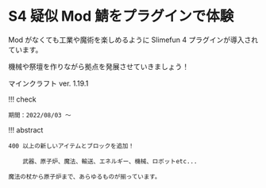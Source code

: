 # S4 疑似 Mod 鯖をプラグインで体験

Mod がなくても工業や魔術を楽しめるように Slimefun 4 プラグインが導入されています。

機械や祭壇を作りながら拠点を発展させていきましょう！

マインクラフト ver. 1.19.1

!!! check

    期間：2022/08/03 ～

!!! abstract

    400 以上の新しいアイテムとブロックを追加！

        武器、原子炉、魔法、輸送、エネルギー、機械、ロボットetc...

    魔法の杖から原子炉まで、あらゆるものが揃っています。
